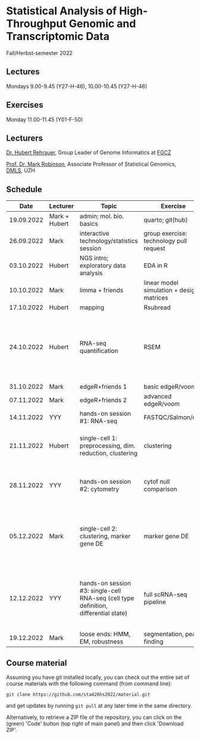 # Statistical Analysis of High-Throughput Genomic and Transcriptomic Data
Fall/Herbst-semester 2022

## Lectures
Mondays 9.00-9.45 (Y27-H-46), 10.00-10.45 (Y27-H-46)

## Exercises
Monday 11.00-11.45 (Y01-F-50)

## Lecturers

[Dr. Hubert Rehrauer](http://www.fgcz.ch/the-center/people/rehrauer.html), Group Leader of Genome Informatics at [FGCZ](http://www.fgcz.ch/)  

[Prof. Dr. Mark Robinson](https://robinsonlabuzh.github.io/), Associate Professor of Statistical Genomics, [DMLS](https://www.mls.uzh.ch/en.html), UZH  

## Schedule

| Date  | Lecturer | Topic | Exercise | JC1 | JC2 |
| --- | --- | --- | --- | --- | --- |
| 19.09.2022  | Mark + Hubert  | admin; mol. bio. basics | quarto; git(hub) | | |
| 26.09.2022  | Mark | interactive technology/statistics session  | group exercise: technology pull request | | |
| 03.10.2022  | Hubert | NGS intro; exploratory data analysis | EDA in R | | |
| 10.10.2022  | Mark | limma + friends | linear model simulation + design matrices | | |
| 17.10.2022  | Hubert | mapping  | Rsubread | | |
| 24.10.2022  | Hubert | RNA-seq quantification | RSEM  | [Capturing Heterogeneity in Gene Expression Studies by Surrogate Variable Analysis](https://journals.plos.org/plosgenetics/article?id=10.1371/journal.pgen.0030161) JK DW | X |
| 31.10.2022  | Mark | edgeR+friends 1 | basic edgeR/voom | X  | X |
| 07.11.2022  | Mark | edgeR+friends 2 | advanced edgeR/voom | X | X |
| 14.11.2022  | YYY | hands-on session #1: RNA-seq  | FASTQC/Salmon/etc. | X | X |
| 21.11.2022  | Hubert | single-cell 1: preprocessing, dim. reduction, clustering | clustering | X | [Comparison of Transformations for Single-Cell RNA-Seq Data](https://www.biorxiv.org/content/10.1101/2021.06.24.449781v3.full.pdf) (GA, RE)|
| 28.11.2022 | YYY | hands-on session #2: cytometry | cytof null comparison | [Integrated analysis of multimodal single-cell data](https://www.sciencedirect.com/science/article/pii/S0092867421005833) (ME, FR) | X |
| 05.12.2022  | Mark | single-cell 2: clustering, marker gene DE  | marker gene DE | [Differential abundance testing on single-cell data using k-nearest neighbor graphs](https://www.nature.com/articles/s41587-021-01033-z) (DK) | X
| 12.12.2022  | YYY | hands-on session #3: single-cell RNA-seq (cell type definition, differential state)  | full scRNA-seq pipeline | X | [Removing unwanted variation from large-scale RNA sequencing data with PRPS](https://www.nature.com/articles/s41587-022-01440-w)  (VH, MP) |
| 19.12.2022  | Mark | loose ends: HMM, EM, robustness   | segmentation, peak finding | X | X |
 

## Course material

Assuming you have git installed locally, you can check out the entire set of course materials with the following command (from command line):
```
git clone https://github.com/sta426hs2022/material.git
```  
and get updates by running `git pull` at any later time in the same directory.

Alternatively, to retrieve a ZIP file of the repository, you can click on the (green) 'Code' button (top right of main panel) and then click 'Download ZIP'.
